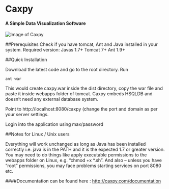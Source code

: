 # Caxpy
#### A Simple Data Visualization Software
![Image of Caxpy](http://caxpy.com/images/caxpy/bubble-report.png)

##Prerequisites
Check if you have tomcat, Ant and Java installed in your system. 
Required version:
Javas 1.7+
Tomcat 7+
Ant 1.9+

##Quick Installation

Download the latest code and go to the root directory.
Run
```shell
ant war
```

This would create caxpy.war inside the dist directory, copy the war file and paste it inside webapps folder of tomcat. Caxpy embeds HSQLDB and doesn’t need any external database system.

Point to http://localhost:8080/caxpy (change the port and domain as per your server settings.

Login into the application using max/password

##Notes for Linux / Unix users

Everything will work unchanged as long as Java has been installed correctly i.e. java is in the PATH and it is the expected 1.7 or greater version. You may need to do things like apply executable permissions to the webapps folder on Linux, e.g. “chmod +x *.sh”. And also – unless you have “root” permissions, you may face problems starting services on port 8080 etc.


####Documentation can be found here : http://caxpy.com/documentation
